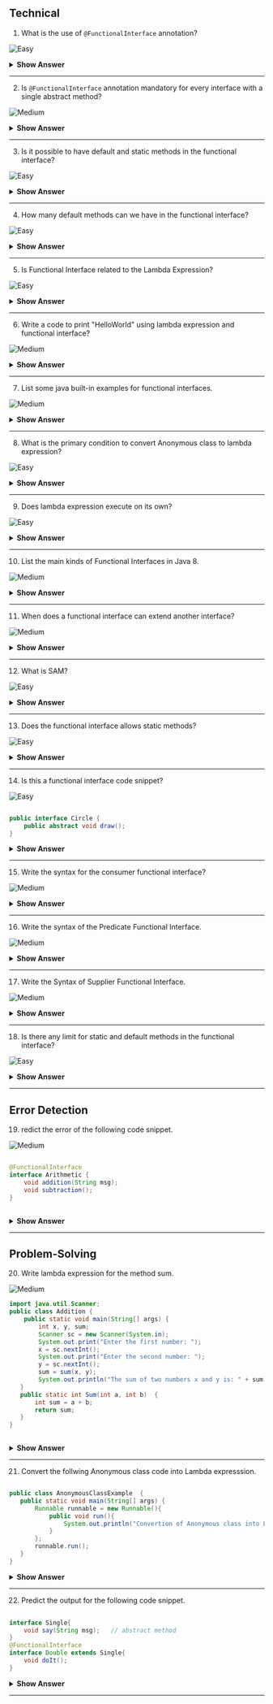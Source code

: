 ## Technical
1. What is the use of `@FunctionalInterface` annotation?

![Easy](https://github.com/revaturelabs/interviewquestions/blob/dev/ComplexityTags/simple%20(2).svg)

<details><summary><b> Show Answer</b></summary>
	
<blockquote>
	
If an interface annotated with <code>@FunctionalInterface</code>, Java complier ensures that interface has only one abstract method.
	
</blockquote>
	
</details>

---

 2.  Is `@FunctionalInterface` annotation mandatory for every interface with a single abstract method?
 
 ![Medium](https://github.com/revaturelabs/interviewquestions/blob/dev/ComplexityTags/Medium%20(2).svg)
 
 <details><summary><b>Show Answer</b></summary>
<blockquote>
  No
</blockquote>
<details><summary><b>Explanation</b></summary>
<blockquote>	
	Not necessarily because the compiler will consider it as a functional interface when it has only one abstract method. 
</blockquote>			
</details>
</details>

---

3. Is it possible to have default and static methods in the functional interface?

![Easy](https://github.com/revaturelabs/interviewquestions/blob/dev/ComplexityTags/simple%20(2).svg)

 <details><summary><b> Show Answer</b></summary>
	<blockquote>
 	Yes
		</blockquote>
<details><summary><b>Explanation</b></summary>
<blockquote>
We can have any number of default and static methods but can contain only one abstract method.
</blockquote>
 </details>
</details>

---

4. How many default methods can we have in the functional interface?

![Easy](https://github.com/revaturelabs/interviewquestions/blob/dev/ComplexityTags/simple%20(2).svg)

 <details><summary><b>Show Answer</b></summary>
	<blockquote>
 	A functional interface can have any number of default methods with only one abstract method.
		</blockquote>
</details>
	

 
 ---

5. Is Functional Interface related to the Lambda Expression?

![Easy](https://github.com/revaturelabs/interviewquestions/blob/dev/ComplexityTags/simple%20(2).svg)

 <details><summary><b>Show Answer</b></summary>
	</blockquote>
	Yes
	</blockquote>
	<details><summary><b>Explanation</b></summary>
<blockquote>
		The functional interface has been introduced in Java 8 to support the lambda expression, lambda expression is the instance of a functional interface.
</blockquote>
	</details>
</details>
 
 ---

6. Write a code to print "HelloWorld" using lambda expression and functional interface?

![Medium](https://github.com/revaturelabs/interviewquestions/blob/dev/ComplexityTags/Medium%20(2).svg)

<details><summary><b>Show Answer</b></summary>

<blockquote>

	
```java
@FunctionalInterface
interface Greetings {
	void greet();
}
public class test {
	public static void main(String[] args) {
		Greetings g = () -> System.out.println("HelloWorld");
		g.greet(); // Output: HelloWorld
	}
} 
```
	
</blockquote>
<details> <summary><b>Explanation</b></summary>
	
<blockquote>
<li>Create a functional interface, <code>Greeting</code> with <code>greet</code> as one abstract method</li>
		<li>In main method, provide <code>greet</code> method definition using lambda expression </li>
			<li>Print <b>HelloWorld</b> by calling <code>g.greet()</code></li>
</blockquote>
	</details>
</details>

---

7. List some java built-in examples for functional interfaces.

![Medium](https://github.com/revaturelabs/interviewquestions/blob/dev/ComplexityTags/Medium%20(2).svg)

<details><summary><b>Show Answer</b></summary>
	
<blockquote>

- `Runnable` - Used in Multithreading , which has `run()` method    
- `Callable` - Used to wrap a text and pass to a thread , which has `call()` method
- `Comparable` - Used to compare between the objects in the class, which has `compareTo()` method
	
</blockquote>
	
</details>

---

8. What is the  primary condition to convert Anonymous class to lambda expression? 

![Easy](https://github.com/revaturelabs/interviewquestions/blob/dev/ComplexityTags/simple%20(2).svg)

<details><summary><b>Show Answer</b></summary>

<blockquote>

- The Anonymous classes should have only one abstract method so that it can be converted into lambda expression.
- Functional interface is implemented using lambda expression. which is also called as SAM(Single Abstract Method)
	
</blockquote>
</details>

---

9. Does lambda expression execute on its own? 

![Easy](https://github.com/revaturelabs/interviewquestions/blob/dev/ComplexityTags/simple%20(2).svg)

<details><summary><b>Show Answer</b></summary>
	<blockquote>
	
No
</blockquote>
<details><summary><b>Explanation</b></summary>
	
<blockquote>
	
It is used to implement a method defined by a functional interface.
	
</blockquote>

</details>
	
	
</details>

---

10. List the main kinds of Functional Interfaces in Java 8.

![Medium](https://github.com/revaturelabs/interviewquestions/blob/dev/ComplexityTags/Medium%20(2).svg)


<details><summary><b>Show Answer</b></summary>

<blockquote>

- `Consumer` - which takes only one argument
- `Predicate` - which takes one argument and returns the result as a boolean value
- `Supplier` - which does not take any arguments and returns a single result.
- `Function` - which receives an argument and returns the result based on the processing
	
</blockquote>

</details>

---

11. When does a functional interface can extend another interface?

![Medium](https://github.com/revaturelabs/interviewquestions/blob/dev/ComplexityTags/Medium%20(2).svg)


<details><summary><b>Show Answer</b></summary>
<blockquote>

- A functional interface can extend the interface only when there are no abstract methods in it.
- If it has an abstract method then it will be an invalid functional interface.
</blockquote>

</details>

---

12. What is SAM?

![Easy](https://github.com/revaturelabs/interviewquestions/blob/dev/ComplexityTags/simple%20(2).svg)

<details><summary><b>Show Answer</b></summary>
 
<blockquote>
	
- SAM means Single Abstract Method.
- Which is also called functional interfaces, having only one abstract method and multiple default methods.
	
</blockquote>
	
</details>

---

13. Does the functional interface allows static methods?

![Easy](https://github.com/revaturelabs/interviewquestions/blob/dev/ComplexityTags/simple%20(2).svg)

<details><summary><b>Show Answer</b></summary>
	
<blockquote>
	
JDK 8 allows static methods in the interface, before this only
one abstract method is allowed in functional interface 

</blockquote>
	
</details>

---

14. Is this a functional interface code snippet?

![Easy](https://github.com/revaturelabs/interviewquestions/blob/dev/ComplexityTags/simple%20(2).svg)

``` java

public interface Circle {
    public abstract void draw();
}
```
<details><summary><b>Show Answer</b></summary>
<blockquote>	
Yes

</blockquote>	
<details><summary><b>Explanation</b></summary>
	
<blockquote>
	
This is a functional interface, since there is only one abstract method
	
</blockquote>
	
</details>
	

</details>

---

15. Write the syntax for the consumer functional interface?

![Medium](https://github.com/revaturelabs/interviewquestions/blob/dev/ComplexityTags/Medium%20(2).svg)

<details><summary><b>Show Answer</b></summary>
	
<blockquote>

``` java
Consumer<Integer> consumer = (value) -> System.out.println(value);	
```
</blockquote>

	
<details><summary><b>Explanation</b></summary>

<blockquote>
	
Which accepts only one argument and has no return value. 
	
</blockquote>

</details>

</details>
	
---

16. Write the syntax of the Predicate Functional Interface.
	
![Medium](https://github.com/revaturelabs/interviewquestions/blob/dev/ComplexityTags/Medium%20(2).svg)
	
<details><summary><b>Show Answer</b></summary>
	
<blockquote>

``` java
public interface Predicate<T> {
    boolean test(T t);
}
```
</blockquote>
	
	
<details><summary><b>Explanation</b></summary>
<blockquote>
	
	A function that accepts an argument and returns a boolean value as an answer

</blockquote>

</details>
	

</details>

---

17. Write the Syntax of Supplier Functional Interface.

![Medium](https://github.com/revaturelabs/interviewquestions/blob/dev/ComplexityTags/Medium%20(2).svg)
	
<details><summary><b>Show Answer</b></summary>
	
<blockquote>

``` java
@FunctionalInterface
public interface Supplier<T>{
    //returns the specific result 
    T get();
}
```
	
</blockquote>

<details><summary><b>Explanation</b></summary>
<blockquote>

Which does not take any input or argument and yet returns a single output. 
</blockquote>

</details>
	
</details>
	

---
	
18. Is there any limit for static and default methods in the functional interface?
	
![Easy](https://github.com/revaturelabs/interviewquestions/blob/dev/ComplexityTags/simple%20(2).svg)

<details><summary><b>Show Answer</b></summary>

- No
	
	
<details><summary><b>Explanation</b></summary>
<blockquote>
	
We can add any number of static and default methods in the functional interface in java 8.
</blockquote>

</details>

</details>
	
---

## Error Detection
	
 19. redict the error of the following code snippet.
	

![Medium](https://github.com/revaturelabs/interviewquestions/blob/dev/ComplexityTags/Medium%20(2).svg)
 
``` java  

@FunctionalInterface
interface Arithmetic {  
    void addition(String msg);  
    void subtraction();
}
	
```
	
<details><summary><b>Show Answer</b></summary>
<blockquote>
	
It will throw a compile time error that Arithmetic is not a functional interface, since it has 2 abstract methods.
</blockquote>
	
</details>

---
	
## Problem-Solving
	
20. Write lambda expression for the method sum.
	

![Medium](https://github.com/revaturelabs/interviewquestions/blob/dev/ComplexityTags/Medium%20(2).svg)
	
``` java
import java.util.Scanner;  
public class Addition {
    public static void main(String[] args) {
    	int x, y, sum;  
        Scanner sc = new Scanner(System.in);  
        System.out.print("Enter the first number: ");  
        x = sc.nextInt();  
        System.out.print("Enter the second number: ");  
        y = sc.nextInt();  
        sum = sum(x, y);  
        System.out.println("The sum of two numbers x and y is: " + sum); 
   } 
   public static int Sum(int a, int b)  {  
       int sum = a + b;  
       return sum;  
   }  
}
	
```

<details><summary><b>Show Answer</b></summary>
<blockquote>

``` java

public class Main{ 
     public static void main(String args[]){ 
         Sum sum = (a,b) -> a+b;
         System.out.print(sum.add(2,3));  
    }  
}  
interface Sum{
    int add(int a, int b);
}
	
```
</blockquote>

<details><summary><b>Explanation</b></summary>
	
<blockquote>


A lambda expression is a short block of code that takes in parameters and returns a value. Which is similar to methods, but they do not need a name(Function name) and they can be implemented right in the body of a method.
	
</blockquote>

	
</details>

</details>
	
---
	
21. Convert the follwing Anonymous class code into Lambda expresssion.
 

 ``` java

 public class AnonymousClassExample  {
    public static void main(String[] args) {
        Runnable runnable = new Runnable(){
            public void run(){
                System.out.println("Convertion of Anonymous class into Lamda");
            }
        };
        runnable.run();
    }
}
```
<details><summary><b>Show Answer</b></summary>
<blockquote>


``` java

public class AnonymousClassExample {
    public static void main(String[] args) {
        Runnable runnable = () -> {
            System.out.println("Convertion of Anonymous class into Lamda");
        };
        runnable.run();
    }
}
	
```
</blockquote>

	
<details><summary><b>Explanation</b></summary>
<blockquote>

	
 - Functional interface can be instantiated using lambda expression instead of AnonymousClass. 
 - It can reduce the lines of code. 
	
</blockquote>

	
 </details>

</details>

 ---

22. Predict the output for the following code snippet.
	
``` java
	
interface Single{  
    void say(String msg);   // abstract method  
}  
@FunctionalInterface  
interface Double extends Single{  
    void doIt();  
}
```

<details><summary><b>Show Answer</b></summary>
<blockquote>
	
- It will throw a compile time error
- When a functional interface extends another interface it should not contain any abstract methods.
	
</blockquote>


</details>
	
---





